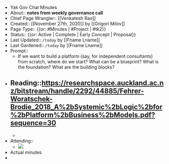 - Yak Gov Chat Minutes
- About:: __notes from weekly governance call__
- Chief Page Wrangler:: [[Venkatesh Rao]]
- Created:: [[November 27th, 2020]] by [[Grigori Milov]]
- Page Type:: {{or: #Minutes | #Project | #tk2}}
- Status:: {{or: Active | Complete | Early Concept | Proposal}}
- Last Updated:: `/today` by [[Fname Lname]]
- Last Gardened:: `/today` by [[Fname Lname]]
- Prompt::
    - If we want to build a platform (say, for independent consultants) from scratch, where do we start? 
What can be a blueprint? 
What is the foundation? 
What are the building blocks?
- Reading::https://researchspace.auckland.ac.nz/bitstream/handle/2292/44885/Fehrer-Woratschek-Brodie_2018_A%2bSystemic%2bLogic%2bfor%2bPlatform%2bBusiness%2bModels.pdf?sequence=30
    -  
    - 
- Attending::
    -  ![](https://firebasestorage.googleapis.com/v0/b/firescript-577a2.appspot.com/o/imgs%2Fapp%2FArtOfGig%2FLWQ7qCGhJw.png?alt=media&token=093f1ac9-3f0b-475f-a2ed-9f6abb7c9a41)
- Actual minutes
- 
